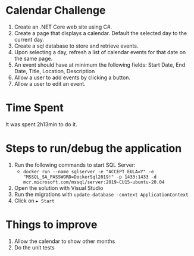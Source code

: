 ﻿# Calendar Challenge

1.   Create an .NET Core web site using C#.
2.   Create a page that displays a calendar. Default the selected day to the current day.
3.   Create a sql database to store and retrieve events.
4.   Upon selecting a day, refresh a list of calendar events for that date on the same page.
5.   An event should have at minimum the following fields: Start Date, End Date, Title, Location, Description
6.   Allow a user to add events by clicking a button.
7.   Allow a user to edit an event.

# Time Spent

It was spent 2h13min to do it.

# Steps to run/debug the application

1. Run the following commands to start SQL Server:  
    - `docker run --name sqlserver -e "ACCEPT_EULA=Y" -e "MSSQL_SA_PASSWORD=DockerSql2019!" -p 1433:1433 -d mcr.microsoft.com/mssql/server:2019-CU15-ubuntu-20.04`
2. Open the solution with Visual Studio 
3. Run the migrations with `update-database -context ApplicationContext`
4. Click on `► Start`  

# Things to improve

1. Allow the calendar to show other months
2. Do the unit tests
